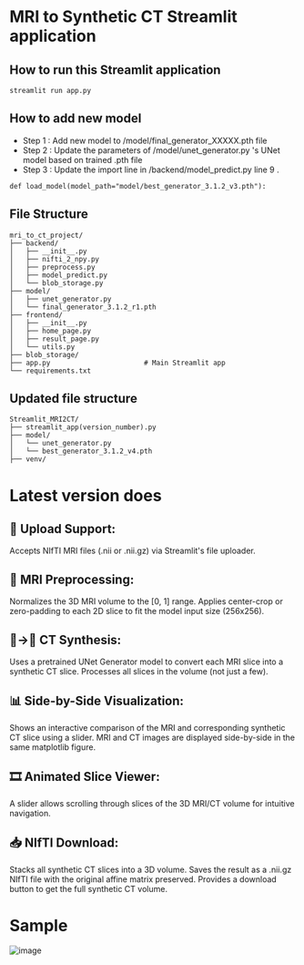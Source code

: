 # MRI to Synthetic CT Streamlit application

## How to run this Streamlit application
```
streamlit run app.py
```
## How to add new model

- Step 1 : Add new model to /model/final_generator_XXXXX.pth file
- Step 2 : Update the parameters of /model/unet_generator.py 's UNet model based on trained .pth file
- Step 3 : Update the import line in /backend/model_predict.py line 9 .
```
def load_model(model_path="model/best_generator_3.1.2_v3.pth"):
```

## File Structure

```
mri_to_ct_project/
├── backend/
│   ├── __init__.py
│   ├── nifti_2_npy.py
│   ├── preprocess.py
│   ├── model_predict.py
│   └── blob_storage.py
├── model/
│   ├── unet_generator.py
│   └── final_generator_3.1.2_r1.pth
├── frontend/
│   ├── __init__.py
│   ├── home_page.py
│   ├── result_page.py
│   └── utils.py
├── blob_storage/
├── app.py                       # Main Streamlit app
└── requirements.txt
```

## Updated file structure

```
Streamlit_MRI2CT/
├── streamlit_app(version_number).py
├── model/
│   └── unet_generator.py
│   └── best_generator_3.1.2_v4.pth
├── venv/
```

# Latest version does

## 💾  Upload Support:

Accepts NIfTI MRI files (.nii or .nii.gz) via Streamlit's file uploader.

## 🧠 MRI Preprocessing:

Normalizes the 3D MRI volume to the [0, 1] range.
Applies center-crop or zero-padding to each 2D slice to fit the model input size (256x256).

## 🧠→🦴 CT Synthesis:

Uses a pretrained UNet Generator model to convert each MRI slice into a synthetic CT slice.
Processes all slices in the volume (not just a few).

## 📊 Side-by-Side Visualization:

Shows an interactive comparison of the MRI and corresponding synthetic CT slice using a slider.
MRI and CT images are displayed side-by-side in the same matplotlib figure.

## 🎞️ Animated Slice Viewer:

A slider allows scrolling through slices of the 3D MRI/CT volume for intuitive navigation.

## 📥 NIfTI Download:

Stacks all synthetic CT slices into a 3D volume.
Saves the result as a .nii.gz NIfTI file with the original affine matrix preserved.
Provides a download button to get the full synthetic CT volume.

# Sample
![image](https://github.com/user-attachments/assets/359f5a27-6cae-47ef-98de-9f4e74cd00ae)




